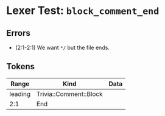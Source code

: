 # Lexer Test: `block_comment_end`

## Errors
- (2:1-2:1) We want `*/` but the file ends.

## Tokens
| Range          | Kind                           | Data                       |
|----------------|--------------------------------|----------------------------|
| leading        | Trivia::Comment::Block         |                            |
| 2:1            | End                            |                            |
